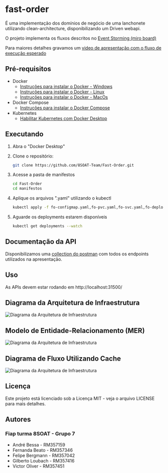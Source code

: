 # fast-order

É uma implementação dos domínios de negócio de uma lanchonete utilizando clean-architecture, disponibilizando um Driven webapi.

O projeto implementa os fluxos descritos no [Event Storming (miro board)](https://miro.com/app/board/uXjVK5PtxF0=/?share_link_id=847017542278) 

Para maiores detalhes gravamos um [video de apresentação com o fluxo de execução esperado](https://www.youtube.com/watch?v=2OUjhxdt0Hk)


## Pré-requisitos
- Docker
    - [Instruções para instalar o Docker - Windows](https://docs.docker.com/desktop/install/windows-install/)   
    - [Instruções para instalar o Docker - Linux](https://docs.docker.com/desktop/install/linux-install/)
    - [Instruções para instalar o Docker - MacOs](https://docs.docker.com/desktop/install/mac-install/)
- Docker Compose
    - [Instruções para instalar o Docker Compose](https://docs.docker.com/compose/install/)
- Kubernetes
  - [Habilitar Kubernetes com Docker Desktop](https://docs.docker.com/desktop/kubernetes/)

## Executando

1. Abra o "Docker Desktop"

2. Clone o repositório:
   ```bash
   git clone https://github.com/8SOAT-Team/Fast-Order.git

3. Acesse a pasta de manifestos
   ```bash
   cd Fast-Order
   cd manifestos

4. Aplique os arquivos ".yaml" utilizando o kubectl
    ```bash
    kubectl apply -f fo-configmap.yaml,fo-pvc.yaml,fo-svc.yaml,fo-deployment.yaml,fo-hpa.yaml,fo-db-svc.yaml,fo-db-deployment.yaml

5. Aguarde os deployments estarem disponíveis     
    ```bash
    kubectl get deployments --watch

## Documentação da API
Disponibilizamos uma [collection do postman](/docs/postman/Postech8SOAT.FastOrder.WebAPI.postman_collection.json) com todos os endpoints utilizados na apresentação.

## Uso
As APIs devem estar rodando em http://localhost:31500/

## Diagrama da Arquitetura de Infraestrutura
![Diagrama da Arquitetura de Infraestrutura](/docs/fast-order-infra-diagram.svg)

## Modelo de Entidade-Relacionamento (MER)
![Diagrama da Arquitetura de Infraestrutura](./docs/fo-MER.png)

## Diagrama de Fluxo Utilizando Cache
![Diagrama da Arquitetura de Infraestrutura](./docs/cache-flow.png)

## Licença
Este projeto está licenciado sob a Licença MIT - veja o arquivo LICENSE para mais detalhes.

## Autores
### Fiap turma 8SOAT - Grupo 7

- André Bessa - RM357159
- Fernanda Beato - RM357346
- Felipe Bergmann - RM357042
- Gilberto Loubach - RM357416
- Victor Oliver - RM357451
